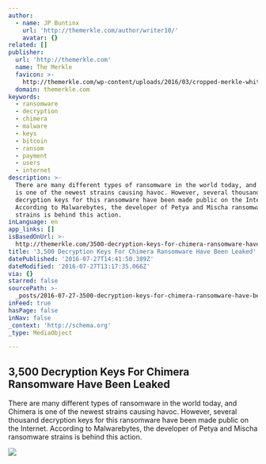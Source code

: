 ```yaml
---
author:
  - name: JP Buntinx
    url: 'http://themerkle.com/author/writer10/'
    avatar: {}
related: []
publisher:
  url: 'http://themerkle.com'
  name: The Merkle
  favicon: >-
    http://themerkle.com/wp-content/uploads/2016/03/cropped-merkle-white-1-192x192.png
  domain: themerkle.com
keywords:
  - ransomware
  - decryption
  - chimera
  - malware
  - keys
  - bitcoin
  - ransom
  - payment
  - users
  - internet
description: >-
  There are many different types of ransomware in the world today, and Chimera
  is one of the newest strains causing havoc. However, several thousand
  decryption keys for this ransomware have been made public on the Internet.
  According to Malwarebytes, the developer of Petya and Mischa ransomware
  strains is behind this action.
inLanguage: en
app_links: []
isBasedOnUrl: >-
  http://themerkle.com/3500-decryption-keys-for-chimera-ransomware-have-been-leaked/
title: '3,500 Decryption Keys For Chimera Ransomware Have Been Leaked'
datePublished: '2016-07-27T14:41:50.389Z'
dateModified: '2016-07-27T13:17:35.066Z'
via: {}
starred: false
sourcePath: >-
  _posts/2016-07-27-3500-decryption-keys-for-chimera-ransomware-have-been-leake.md
inFeed: true
hasPage: false
inNav: false
_context: 'http://schema.org'
_type: MediaObject

---
```

<article style=""><h1>3,500 Decryption Keys For Chimera Ransomware Have Been Leaked</h1><p>There are many different types of ransomware in the world today, and Chimera is one of the newest strains causing havoc. However, several thousand decryption keys for this ransomware have been made public on the Internet. According to Malwarebytes, the developer of Petya and Mischa ransomware strains is behind this action.</p><img src="http://themerkle.com/wp-content/uploads/2016/07/shutterstock_458050771.jpg" /></article>